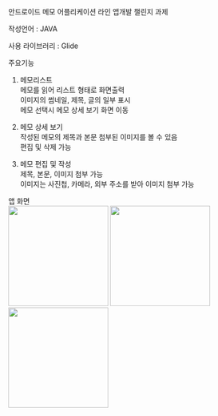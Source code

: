 안드로이드 메모 어플리케이션
라인 앱개발 챌린지 과제

작성언어 : JAVA

사용 라이브러리 : Glide

주요기능 
1. 메모리스트  
  메모를 읽어 리스트 형태로 화면출력  
  이미지의 썸네일, 제목, 글의 일부 표시  
  메모 선택시 메모 상세 보기 화면 이동  
 
2. 메모 상세 보기  
  작성된 메모의 제목과 본문 첨부된 이미지를 볼 수 있음  
  편집 및 삭제 가능  
  
3. 메모 편집 및 작성  
  제목, 본문, 이미지 첨부 가능  
  이미지는 사진첩, 카메라, 외부 주소를 받아 이미지 첨부 가능  


앱 화면  
<img width="200" src="https://user-images.githubusercontent.com/59160428/76726272-0bdbdb00-6794-11ea-8454-e2838fc88e5b.jpg">
<img width="200" src="https://user-images.githubusercontent.com/59160428/76726279-0da59e80-6794-11ea-86a3-4237aa2e5e51.jpg">
<img width="200" src="https://user-images.githubusercontent.com/59160428/76726282-0ed6cb80-6794-11ea-8a6c-f52c38822aa0.jpg">

